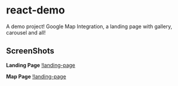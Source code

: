 # react-demo
A demo project! Google Map Integration, a landing page with gallery, carousel and all!


## ScreenShots

**Landing Page**
[!landing-page](/ss/landing.jpg)

**Map Page**
[!landing-page](/ss/map.jpg)
